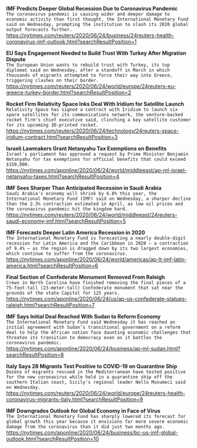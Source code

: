 **IMF Predicts Deeper Global Recession Due to Coronavirus Pandemic**\
`The coronavirus pandemic is causing wider and deeper damage to economic activity than first thought, the International Monetary Fund said on Wednesday, prompting the institution to slash its 2020 global output forecasts further.`\
https://nytimes.com/reuters/2020/06/24/business/24reuters-health-coronavirus-imf-outlook.html?searchResultPosition=1

**EU Says Engagement Needed to Build Trust With Turkey After Migration Dispute**\
`The European Union wants to rebuild trust with Turkey, its top diplomat said on Wednesday, after a standoff in March in which thousands of migrants attempted to force their way into Greece, triggering clashes on their border.`\
https://nytimes.com/reuters/2020/06/24/world/europe/24reuters-eu-greece-turkey-border.html?searchResultPosition=2

**Rocket Firm Relativity Space Inks Deal With Iridium for Satellite Launch**\
`Relativity Space has signed a contract with Iridium to launch six spare satellites for its communications network, the venture-backed rocket firm's chief executive said, clinching a key satellite customer for its upcoming 3D-printed rocket. `\
https://nytimes.com/reuters/2020/06/24/technology/24reuters-space-iridium-contract.html?searchResultPosition=3

**Israeli Lawmakers Grant Netanyahu Tax Exemptions on Benefits**\
`Israel's parliament has approved a request by Prime Minister Benjamin Netanyahu for tax exemptions for official benefits that could exceed $150,000.`\
https://nytimes.com/aponline/2020/06/24/world/middleeast/ap-ml-israel-netanyahu-taxes.html?searchResultPosition=4

**IMF Sees Sharper Than Anticipated Recession in Saudi Arabia**\
`Saudi Arabia's economy will shrink by 6.8% this year, the International Monetary Fund (IMF) said on Wednesday, a sharper decline than the 2.3% contraction estimated in April, as low oil prices and the coronavirus pandemic hit the kingdom hard.`\
https://nytimes.com/reuters/2020/06/24/world/middleeast/24reuters-saudi-economy-imf.html?searchResultPosition=5

**IMF Forecasts Deeper Latin America Recession in 2020**\
`The International Monetary Fund is forecasting a nearly double-digit recession for Latin America and the Caribbean in 2020 – a contraction of 9.4% – as the region is dragged down by its two largest economies, which continue to suffer from the coronavirus. `\
https://nytimes.com/aponline/2020/06/24/world/americas/ap-lt-imf-latin-america.html?searchResultPosition=6

**Final Section of Confederate Monument Removed From Raleigh**\
`Crews in North Carolina have finished removing the final pieces of a 75-foot-tall (23-meter-tall) Confederate monument that sat near the grounds of the state Capitol for 125 years.`\
https://nytimes.com/aponline/2020/06/24/us/ap-us-confederate-statues-raleigh.html?searchResultPosition=7

**IMF Says Initial Deal Reached With Sudan to Reform Economy**\
`The International Monetary Fund said Wednesday it has reached an initial agreement with Sudan’s transitional government on a reform deal to help the African nation face daunting economic challenges that threaten its transition to democracy even as it battles the coronavirus pandemic.`\
https://nytimes.com/aponline/2020/06/24/business/ap-ml-sudan.html?searchResultPosition=8

**Italy Says 28 Migrants Test Positive to COVID-19 on Quarantine Ship**\
`Dozens of migrants rescued in the Mediterranean have tested positive for the new coronavirus while held in a quarantine ship off the southern Italian coast, Sicily's regional leader Nello Musumeci said on Wednesday.`\
https://nytimes.com/reuters/2020/06/24/world/europe/24reuters-health-coronavirus-migrants-italy.html?searchResultPosition=9

**IMF Downgrades Outlook for Global Economy in Face of Virus**\
`The International Monetary Fund has sharply lowered its forecast for global growth this year because it envisions far more severe economic damage from the coronavirus than it did just two months ago.`\
https://nytimes.com/aponline/2020/06/24/business/bc-us-imf-global-outlook.html?searchResultPosition=10

